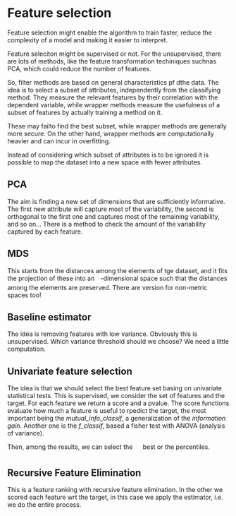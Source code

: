 # Feature selection

Feature selection might enable the algorithm to train faster, reduce the complexity of a model and making it easier to interpret. 

Feature seleciton might be supervised or not. For the unsupervised, there are lots of methods, like the feature transformation techiniques suchnas PCA, which could reduce the number of features.

So, filter methods are based on general characteristics pf dthe data. The idea is to select a subset of attributes, independently from the classifying method. They measure the relevant features by their correlation with the dependent variable, while wrapper methods measure the usefulness of a subset of features by actually training a method on it.

These may failto find the best subset, while wrapper methods are generally more secure. On the other hand, wrapper methods are computationally heavier and can incur in overfitting. 

Instead of considering which subset of attributes is to be ignored it is possible to map the dataset into a new space with fewer attributes. 

## PCA

The aim is finding a new set of dimensions that are sufficiently informative. The first new attribute will capture most of the variability, the second is orthogonal to the first one and captures most of the remaining variability, and so on... There is a method to check the amount of the variability captured by each feature. 

## MDS

This starts from the distances among the elements of tge dataset, and it fits the projection of these into an <img src="svgs/55a049b8f161ae7cfeb0197d75aff967.svg?invert_in_darkmode" align=middle width=9.86687624999999pt height=14.15524440000002pt/>-dimensional space such that the distances among the elements are preserved. There are version for non-metric spaces too! 

## Baseline estimator

The idea is removing features with low variance. Obviously this is unsupervised. Which variance threshold should we choose? We need a little computation. 

## Univariate feature selection

The idea is that we should select the best feature set basing on univariate statistical tests. This is supervised, we consider the set of features and the target. For each feature we return a score and a pvalue. The score functions evaluate how much a feature is useful to rpedict the target, the most important being the *mutual_info_classif*, a generalization of the *information gain*. Another one is the *f_classif*, based a fisher test with ANOVA (analysis of variance). 

Then, among the results, we can select the <img src="svgs/d6328eaebbcd5c358f426dbea4bdbf70.svg?invert_in_darkmode" align=middle width=15.13700594999999pt height=22.465723500000017pt/> best or the percentiles.

## Recursive Feature Elimination

This is a feature ranking with recursive feature elimination. In the other we scored each feature wrt the target, in this case we apply the estimator, i.e. we do the entire process.